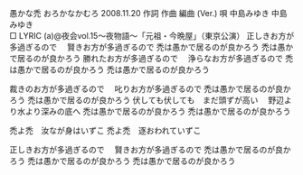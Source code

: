 愚かな禿
おろかなかむろ
2008.11.20
作詞  作曲  編曲 (Ver.)   唄
中島みゆき   中島みゆき       
□ LYRIC (a)@夜会vol.15～夜物語～「元祖・今晩屋」（東京公演）
正しきお方が多過ぎるので
　賢きお方が多過ぎるので
禿は愚かで居るのが良かろう
禿は愚かで居るのが良かろう
勝れたお方が多過ぎるので
　浄らなお方が多過ぎるので
禿は愚かで居るのが良かろう
禿は愚かで居るのが良かろう

裁きのお方が多過ぎるので
　叱りお方が多過ぎるので
禿は愚かで居るのが良かろう
禿は愚かで居るのが良かろう
伏しても伏しても　まだ頭ずが高い
　野辺より水より深みの底へ
禿は愚かで居るのが良かろう
禿は愚かで居るのが良かろう

禿よ禿　汝なが身はいずこ
禿よ禿　逐おわれていずこ

正しきお方が多過ぎるので
　賢きお方が多過ぎるので
禿は愚かで居るのが良かろう
禿は愚かで居るのが良かろう
禿は愚かで居るのが良かろう